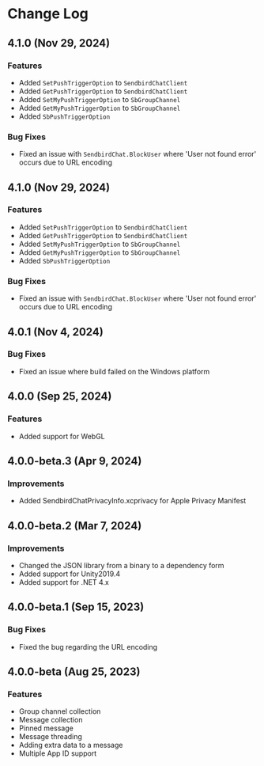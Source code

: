 # Change Log

## 4.1.0 (Nov 29, 2024)
### Features
- Added `SetPushTriggerOption` to `SendbirdChatClient`
- Added `GetPushTriggerOption` to `SendbirdChatClient`
- Added `SetMyPushTriggerOption` to `SbGroupChannel`
- Added `GetMyPushTriggerOption` to `SbGroupChannel`
- Added `SbPushTriggerOption`
### Bug Fixes
- Fixed an issue with `SendbirdChat.BlockUser` where 'User not found error' occurs due to URL encoding

## 4.1.0 (Nov 29, 2024)
### Features
- Added `SetPushTriggerOption` to `SendbirdChatClient`
- Added `GetPushTriggerOption` to `SendbirdChatClient`
- Added `SetMyPushTriggerOption` to `SbGroupChannel`
- Added `GetMyPushTriggerOption` to `SbGroupChannel`
- Added `SbPushTriggerOption`
### Bug Fixes
- Fixed an issue with `SendbirdChat.BlockUser` where 'User not found error' occurs due to URL encoding

## 4.0.1 (Nov 4, 2024)
### Bug Fixes
- Fixed an issue where build failed on the Windows platform

## 4.0.0 (Sep 25, 2024)
### Features
- Added support for WebGL

## 4.0.0-beta.3 (Apr 9, 2024)
### Improvements
- Added SendbirdChatPrivacyInfo.xcprivacy for Apple Privacy Manifest

## 4.0.0-beta.2 (Mar 7, 2024)
### Improvements
- Changed the JSON library from a binary to a dependency form
- Added support for Unity2019.4
- Added support for .NET 4.x

## 4.0.0-beta.1 (Sep 15, 2023)
### Bug Fixes
 - Fixed the bug regarding the URL encoding

## 4.0.0-beta (Aug 25, 2023)
### Features
 - Group channel collection
 - Message collection
 - Pinned message
 - Message threading
 - Adding extra data to a message
 - Multiple App ID support

